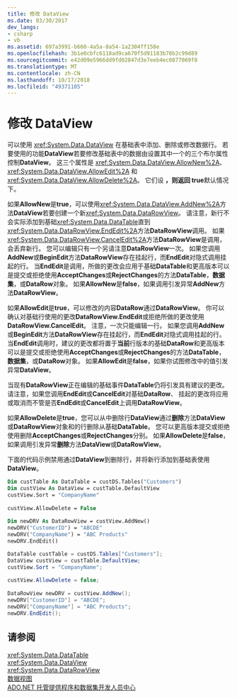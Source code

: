 ```yaml
---
title: 修改 DataView
ms.date: 03/30/2017
dev_langs:
- csharp
- vb
ms.assetid: 697a3991-b660-4a5a-8a54-1a2304ff158e
ms.openlocfilehash: 3b1e0cbfc6118ad9ca670f5d91183b78b2c99d89
ms.sourcegitcommit: e42d09e5966dd9fd02847d3e7eeb4ec0877069f8
ms.translationtype: MT
ms.contentlocale: zh-CN
ms.lasthandoff: 10/17/2018
ms.locfileid: "49371105"
---
```

# <a name="modifying-dataviews"></a>修改 DataView
可以使用 <xref:System.Data.DataView> 在基础表中添加、删除或修改数据行。 若要使用的功能**DataView**若要修改基础表中的数据由设置其中一个的三个布尔属性控制**DataView**。 这三个属性是 <xref:System.Data.DataView.AllowNew%2A>、<xref:System.Data.DataView.AllowEdit%2A> 和 <xref:System.Data.DataView.AllowDelete%2A>。 它们设 **，则返回 true**默认情况下。  
  
 如果**AllowNew**是**true**，可以使用<xref:System.Data.DataView.AddNew%2A>方法**DataView**若要创建一个新<xref:System.Data.DataRowView>。 请注意，新行不会实际添加到基础<xref:System.Data.DataTable>直到<xref:System.Data.DataRowView.EndEdit%2A>方法**DataRowView**调用。 如果<xref:System.Data.DataRowView.CancelEdit%2A>方法**DataRowView**是调用，会丢弃新行。 您可以编辑只有一个另请注意**DataRowView**一次。 如果您调用**AddNew**或**BeginEdit**方法**DataRowView**存在挂起行，而**EndEdit**对隐式调用挂起的行。 当**EndEdit**是调用，所做的更改会应用于基础**DataTable**和更高版本可以是提交或拒绝使用**AcceptChanges**或**RejectChanges**的方法**DataTable**，**数据集**，或**DataRow**对象。 如果**AllowNew**是**false**，如果调用引发异常**AddNew**方法**DataRowView**。  
  
 如果**AllowEdit**是**true**，可以修改的内容**DataRow**通过**DataRowView**。 你可以确认对基础行使用的更改**DataRowView.EndEdit**或拒绝所做的更改使用**DataRowView.CancelEdit**。 注意，一次只能编辑一行。 如果您调用**AddNew**或**BeginEdit**方法**DataRowView**存在挂起行，而**EndEdit**对隐式调用挂起的行。 当**EndEdit**调用时，建议的更改都将置于**当前**行版本的基础**DataRow**和更高版本可以是提交或拒绝使用**AcceptChanges**或**RejectChanges**的方法**DataTable**，**数据集**，或**DataRow**对象。 如果**AllowEdit**是**false**，如果你试图修改中的值引发异常**DataView**。  
  
 当现有**DataRowView**正在编辑的基础事件**DataTable**仍将引发具有建议的更改。 请注意，如果您调用**EndEdit**或**CancelEdit**对基础**DataRow**、 挂起的更改将应用或取消而不管是否**EndEdit**或**CancelEdit**上调用**DataRowView**。  
  
 如果**AllowDelete**是**true**，您可以从中删除行**DataView**通过**删除**方法**DataView**或**DataRowView**对象和的行删除从基础**DataTable**。 您可以更高版本提交或拒绝使用删除**AcceptChanges**或**RejectChanges**分别。 如果**AllowDelete**是**false**，如果调用引发异常**删除**方法**DataView**或**DataRowView**。  
  
 下面的代码示例禁用通过**DataView**到删除行，并将新行添加到基础表使用**DataView**。  
  
```vb  
Dim custTable As DataTable = custDS.Tables("Customers")  
Dim custView As DataView = custTable.DefaultView  
custView.Sort = "CompanyName"  
  
custView.AllowDelete = False  
  
Dim newDRV As DataRowView = custView.AddNew()  
newDRV("CustomerID") = "ABCDE"  
newDRV("CompanyName") = "ABC Products"  
newDRV.EndEdit()  
```  
  
```csharp  
DataTable custTable = custDS.Tables["Customers"];  
DataView custView = custTable.DefaultView;  
custView.Sort = "CompanyName";  
  
custView.AllowDelete = false;  
  
DataRowView newDRV = custView.AddNew();  
newDRV["CustomerID"] = "ABCDE";  
newDRV["CompanyName"] = "ABC Products";  
newDRV.EndEdit();  
```  
  
## <a name="see-also"></a>请参阅  
 <xref:System.Data.DataTable>  
 <xref:System.Data.DataView>  
 <xref:System.Data.DataRowView>  
 [数据视图](../../../../../docs/framework/data/adonet/dataset-datatable-dataview/dataviews.md)  
 [ADO.NET 托管提供程序和数据集开发人员中心](https://go.microsoft.com/fwlink/?LinkId=217917)
